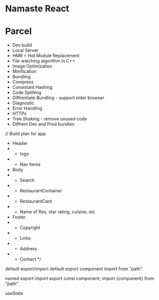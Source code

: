 # Namaste React

# Parcel
- Dev build
- Local Server
- HMR = Hot Module Replacement
- File watching algorithm in C++
- Image Optimization
- Minification
- Bundling
- Compress
- Consistant Hashing
- Code Splitting
- Diffrentiate Bundling - support older browser
- Diagnostic
- Error Handling
- HTTPs
- Tree Shaking - remove unused code
- Diffrent Dev and Prod bundles


// Build plan for app.

- Header
- - logo
- - Nav Items
- Body
- - Search
- - RestaurantContainer
- - RestaurantCard
- - Name of Res, star rating, cuisine, etc
- Footer
- - Copyright
- - Links
- - Address
- - Contact
 */


default export/import
default export component
import from "path"

named export import
export const component;
import {component} from "path"


useState
